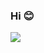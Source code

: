 ### Hi 😊

<img  src="https://github-readme-stats.vercel.app/api?username=stephenLYZ&show_icons=true&icon_color=0366d6&text_color=24292e&bg_color=ffffff&hide_title=true" />

